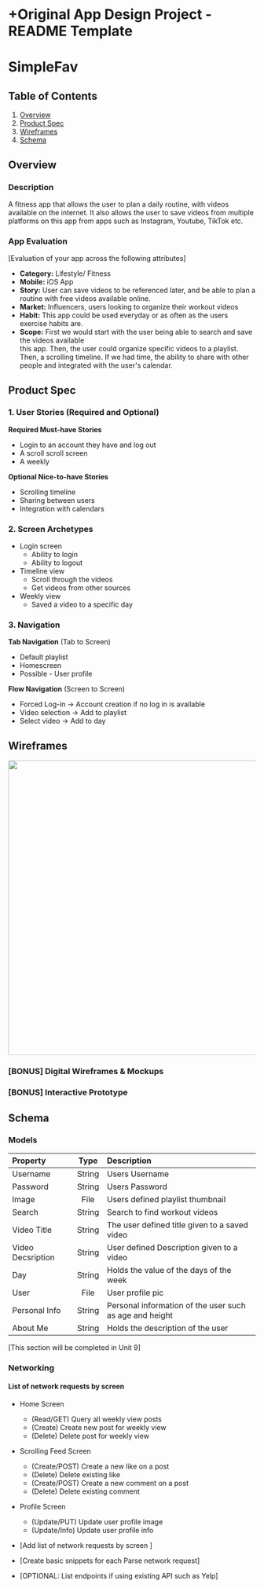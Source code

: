 +Original App Design Project - README Template
===

# SimpleFav

## Table of Contents
1. [Overview](#Overview) 
1. [Product Spec](#Product-Spec)
1. [Wireframes](#Wireframes)
2. [Schema](#Schema)

## Overview
### Description
A fitness app that allows the user to plan a daily routine, with videos available on the internet. It also allows the user to save videos from multiple platforms on this app from apps such as 
    Instagram, Youtube, TikTok etc. 

### App Evaluation
[Evaluation of your app across the following attributes]
- **Category:** Lifestyle/ Fitness 
- **Mobile:** iOS App
- **Story:** User can save videos to be referenced later, and be able to plan a routine with free 
                videos available online. 
- **Market:** Influencers, users looking to organize their workout videos 
- **Habit:** This app could be used everyday or as often as the users exercise habits are. 
- **Scope:** First we would start with the user being able to search and save the videos available  
                this app. Then, the user could organize specific videos to a playlist. Then, a 
                scrolling timeline. If we had time, the ability to share with other people and 
                integrated with the user's calendar. 

## Product Spec

### 1. User Stories (Required and Optional)

**Required Must-have Stories**

* Login to an account they have and log out 
* A scroll scroll screen 
* A weekly 

**Optional Nice-to-have Stories**

* Scrolling timeline 
* Sharing between users 
* Integration with calendars 

### 2. Screen Archetypes

* Login screen 
   * Ability to login 
   * Ability to logout 
* Timeline view 
   * Scroll through the videos 
   * Get videos from other sources 
* Weekly view 
   * Saved a video to a specific day  

### 3. Navigation

**Tab Navigation** (Tab to Screen)

* Default playlist 
* Homescreen 
* Possible - User profile 

**Flow Navigation** (Screen to Screen)

* Forced Log-in -> Account creation if no log in is available
* Video selection -> Add to playlist 
* Select video -> Add to day 

## Wireframes
<img src="https://user-images.githubusercontent.com/98985433/158521938-d6ebe3a5-ef27-43f0-83f6-17e9db309787.jpg" width=600>

### [BONUS] Digital Wireframes & Mockups

### [BONUS] Interactive Prototype

## Schema 
### Models
| Property     | Type           | Description   |
| :---         |     :---:      |          :--- |
| Username     | String         | Users Username|
| Password     | String         | Users Password|
| Image        | File           | Users defined playlist thumbnail|
| Search | String | Search to find workout videos |
| Video Title | String | The user defined title given to a saved video |
| Video Decsription | String | User defined Description given to a video |
| Day | String | Holds the value of the days of the week |
| User | File | User profile pic |
| Personal Info | String | Personal information of the user such as age and height |
| About Me | String | Holds the description of the user |

[This section will be completed in Unit 9]
### Networking
#### List of network requests by screen
   - Home Screen
      - (Read/GET) Query all weekly view posts 
      - (Create) Create new post for weekly view
      - (Delete) Delete post for weekly view
   - Scrolling Feed Screen
      - (Create/POST) Create a new like on a post
      - (Delete) Delete existing like
      - (Create/POST) Create a new comment on a post
      - (Delete) Delete existing comment
   - Profile Screen
      - (Update/PUT) Update user profile image
      - (Update/Info) Update user profile info

- [Add list of network requests by screen ]
- [Create basic snippets for each Parse network request]
- [OPTIONAL: List endpoints if using existing API such as Yelp]
